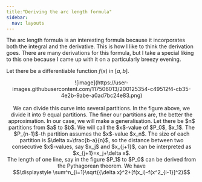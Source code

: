 ```yaml
---
title:"Deriving the arc length formula"
sidebar:
  nav: layouts
---
```


The arc length formula is an interesting formula because it incorporates both the integral and the derivative. This is how I like to think the derivation goes.
There are many derivations for this formula, but I take a special liking to this one because I came up with it on a particularly breezy evening. <br>

Let there be a differentiable function $f(x)$ in $[a,b]$.<br>
<center>![image](https://user-images.githubusercontent.com/117506013/200125354-c49512f4-cb35-4e2b-9abe-a0ad7bc24e83.png)<center><br>
We can divide this curve into several partitions. In the figure above, we divide it into 9 equal partitions.
The finer our partitions are, the better the approximation. In our case, we will make a generalisation.
Let there be $n$ partitions from $a$ to $b$. We will call the $x$-value of $P_0$, $x_1$. The $P_{n-1}$-th partition
assumes the $x$-value $x_n$. The size of each partition is $\delta x=\frac{b-a}{n}$, so the distance between two consecutive
$x$-values, say $x_j$ and $x_{j+1}$, can be interpreted as $x_{j+1}=x_j+\delta x$.<br>
The length of one line, say in the figure $P_1$ to $P_0$ can be derived from the Pythagorean theorem. We have<br>
$$\displaystyle \sum^n_{i=1}\sqrt{{\delta x}^2+[f(x_i)-f(x^2_{i-1}]^2}$$

